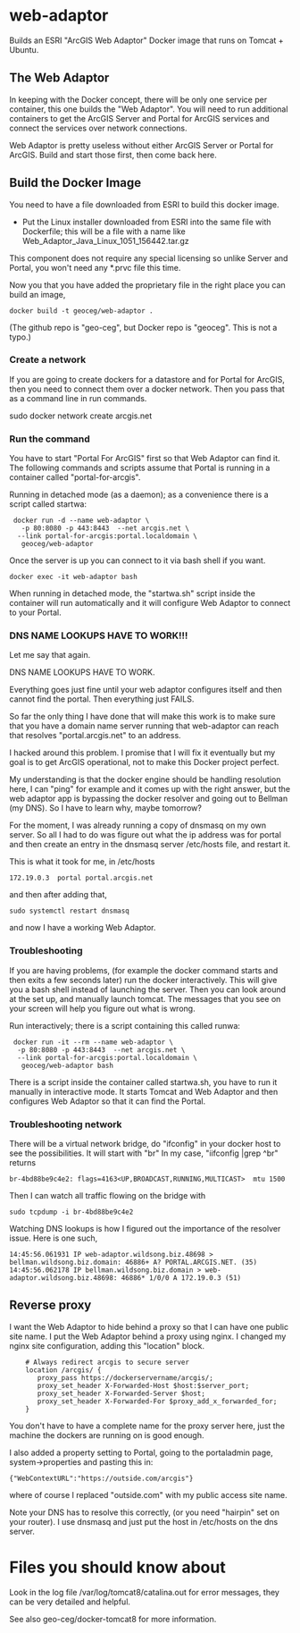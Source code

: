 # web-adaptor
Builds an ESRI "ArcGIS Web Adaptor" Docker image that runs on Tomcat + Ubuntu.

## The Web Adaptor

In keeping with the Docker concept, there will be only one service per
container, this one builds the "Web Adaptor". You will need to run additional
containers to get the ArcGIS Server and Portal for ArcGIS services
and connect the services over network connections.

Web Adaptor is pretty useless without either ArcGIS Server or Portal for ArcGIS.
Build and start those first, then come back here.

## Build the Docker Image

You need to have a file downloaded from ESRI to build this docker image.

* Put the Linux installer downloaded from ESRI into the same file with Dockerfile;
this will be a file with a name like Web_Adaptor_Java_Linux_1051_156442.tar.gz

This component does not require any special licensing so unlike Server and Portal,
you won't need any *.prvc file this time.

Now you that you have added the proprietary file in the right place
you can build an image,
 ```
 docker build -t geoceg/web-adaptor .
 ```
(The github repo is "geo-ceg", but Docker repo is "geoceg". This is not a typo.)

### Create a network

If you are going to create dockers for a datastore and for Portal for ArcGIS,
then you need to connect them over a docker network. Then you pass that as
a command line in run commands.

 sudo docker network create arcgis.net

### Run the command

You have to start "Portal For ArcGIS" first so that Web Adaptor can
find it.  The following commands and scripts assume that Portal is
running in a container called "portal-for-arcgis".

Running in detached mode (as a daemon); as a convenience there is a script called startwa:
```
 docker run -d --name web-adaptor \
   -p 80:8080 -p 443:8443  --net arcgis.net \
  --link portal-for-arcgis:portal.localdomain \
   geoceg/web-adaptor
```
Once the server is up you can connect to it via bash shell if you want.
 ```
 docker exec -it web-adaptor bash 
 ```

When running in detached mode, the "startwa.sh" script inside the container will run
automatically and it will configure Web Adaptor to connect to your Portal.

### DNS NAME LOOKUPS HAVE TO WORK!!!

Let me say that again.

DNS NAME LOOKUPS HAVE TO WORK.

Everything goes just fine until your web adaptor configures itself and
then cannot find the portal.  Then everything just FAILS.

So far the only thing I have done that will make this work is to make
sure that you have a domain name server running that web-adaptor can
reach that resolves "portal.arcgis.net" to an address.

I hacked around this problem. I promise that I will fix it eventually
but my goal is to get ArcGIS operational, not to make this Docker
project perfect.

My understanding is that the docker engine should be handling resolution here,
I can "ping" for example and it comes up with the right answer, but the
web adaptor app is bypassing the docker resolver and going out to Bellman (my DNS).
So I have to learn why, maybe tomorrow?

For the moment, I was already running a copy of dnsmasq on my own server.
So all I had to do was figure out what the ip address was for portal and then
create an entry in the dnsmasq server /etc/hosts file, and restart it.

This is what it took for me, in /etc/hosts
```
172.19.0.3	portal portal.arcgis.net
```
and then after adding that,
```
sudo systemctl restart dnsmasq
```
and now I have a working Web Adaptor.

### Troubleshooting

If you are having problems, (for example the docker command starts and
then exits a few seconds later) run the docker interactively. This
will give you a bash shell instead of launching the server. Then you
can look around at the set up, and manually launch tomcat.  The
messages that you see on your screen will help you figure out what is
wrong.

Run interactively; there is a script containing this called runwa:
```
 docker run -it --rm --name web-adaptor \
  -p 80:8080 -p 443:8443  --net arcgis.net \
  --link portal-for-arcgis:portal.localdomain \
   geoceg/web-adaptor bash
```

There is a script inside the container called startwa.sh, you have to run it
manually in interactive mode. It starts Tomcat and Web Adaptor and then
configures Web Adaptor so that it can find the Portal.

### Troubleshooting network

There will be a virtual network bridge, do "ifconfig" in your docker host to see the possibilities. It will start with "br"
In my case, "iifconfig |grep ^br" returns
```
br-4bd88be9c4e2: flags=4163<UP,BROADCAST,RUNNING,MULTICAST>  mtu 1500
```
Then I can watch all traffic flowing on the bridge with
```
sudo tcpdump -i br-4bd88be9c4e2
```
Watching DNS lookups is how I figured out the importance of the resolver issue. Here is one such,

```
14:45:56.061931 IP web-adaptor.wildsong.biz.48698 > bellman.wildsong.biz.domain: 46886+ A? PORTAL.ARCGIS.NET. (35)
14:45:56.062178 IP bellman.wildsong.biz.domain > web-adaptor.wildsong.biz.48698: 46886* 1/0/0 A 172.19.0.3 (51)
```

## Reverse proxy

I want the Web Adaptor to hide behind a proxy so that I can have one
public site name. I put the Web Adaptor behind a proxy using nginx. I
changed my nginx site configuration, adding this "location" block.

```
	# Always redirect arcgis to secure server
	location /arcgis/ {
	   proxy_pass https://dockerservername/arcgis/;
	   proxy_set_header X-Forwarded-Host $host:$server_port;
	   proxy_set_header X-Forwarded-Server $host;
	   proxy_set_header X-Forwarded-For $proxy_add_x_forwarded_for;
	}
```
You don't have to have a complete name for the proxy server here, just the
machine the dockers are running on is good enough.

I also added a property setting to Portal, going to the portaladmin page,
system->properties and pasting this in:

```
{"WebContextURL":"https://outside.com/arcgis"}
```

where of course I replaced "outside.com" with my public access site name.

Note your DNS has to resolve this correctly, (or you need "hairpin" set on your router).
I use dnsmasq and just put the host in /etc/hosts on the dns server.


# Files you should know about

Look in the log file /var/log/tomcat8/catalina.out for error messages, 
they can be very detailed and helpful.

See also geo-ceg/docker-tomcat8 for more information.

